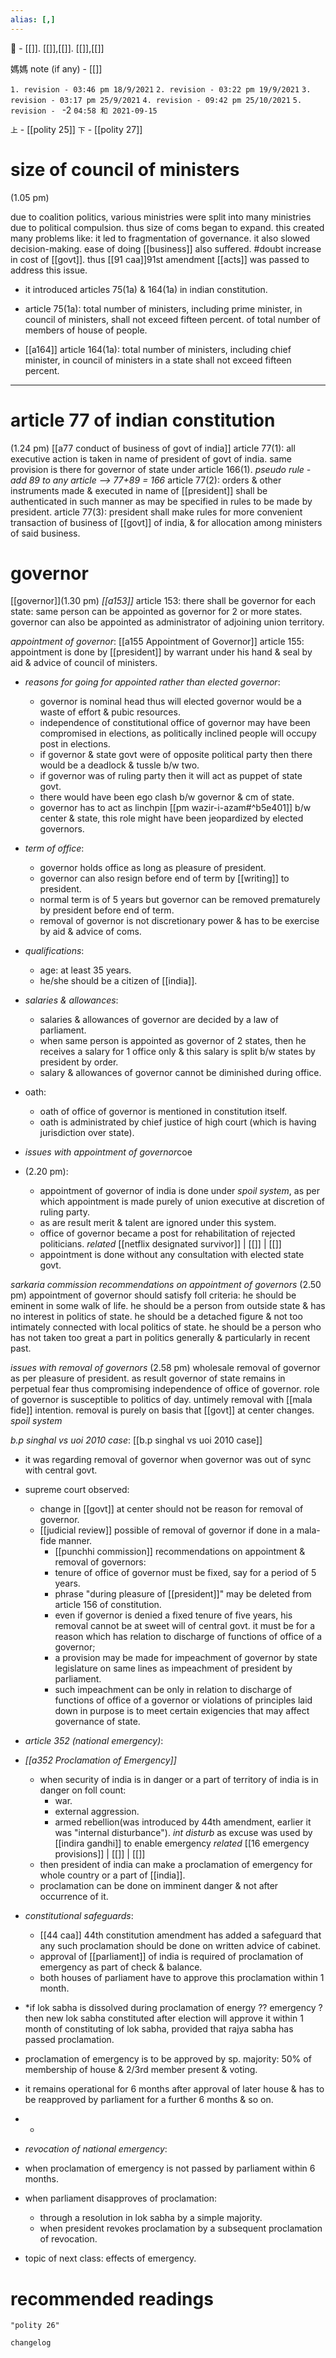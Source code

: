 ```yaml
---
alias: [,]
---
```

🔖 - [[]]. [[]],[[]]. [[]],[[]]

媽媽 note (if any) - [[]]

`1. revision - 03:46 pm 18/9/2021`
`2. revision - 03:22 pm 19/9/2021`
`3. revision - 03:17 pm 25/9/2021`
`4. revision - 09:42 pm 25/10/2021`
`5. revision - `
-2
`04:58 和 2021-09-15`

`上` - [[polity 25]]
`下` - [[polity 27]]

# size of council of ministers
(1.05 pm)

due to coalition politics, various ministries were split into many ministries due to political compulsion. thus size of coms began to expand.
this created many problems like:
	it led to fragmentation of governance.
	it also slowed decision-making.
	ease of doing [[business]] also suffered. #doubt
	increase in cost of [[govt]].
thus [[91 caa]]91st amendment [[acts]] was passed to address this issue.
- it introduced articles 75(1a) & 164(1a) in indian constitution.

- article 75(1a): total number of ministers, including prime minister, in council of ministers, shall not exceed fifteen percent. of total number of members of house of people.

- [[a164]] article 164(1a): total number of ministers, including chief minister, in council of ministers in a state shall not exceed fifteen percent.
***********************************************************************************************
# article 77 of indian constitution
(1.24 pm)
[[a77 conduct of business of govt of india]]
article 77(1): all executive action is taken in name of president of govt of india. same provision is there for governor of state under article 166(1). *pseudo rule - add 89 to any article --> 77+89 = 166*
article 77(2): orders & other instruments made & executed in name of [[president]] shall be authenticated in such manner as may be specified in rules to be made by president.
article 77(3): president shall make rules for more convenient transaction of business of [[govt]] of india, & for allocation among ministers of said business.

# governor
[[governor]](1.30 pm)
_[[a153]]_ article 153:
there shall be governor for each state:
same person can be appointed as governor for 2 or more states.
governor can also be appointed as administrator of adjoining union territory.

*appointment of governor*:
[[a155 Appointment of Governor]] article 155: appointment is done by [[president]] by warrant under his hand & seal by aid & advice of council of ministers.

- *reasons for going for appointed rather than elected governor*:
	- governor is nominal head thus will elected governor would be a waste of effort & pubic resources.
	- independence of constitutional office of governor may have been compromised in elections, as politically inclined people will occupy post in elections.
	- if governor & state govt were of opposite political party then there would be a deadlock & tussle b/w two.
	- if governor was of ruling party then it will act as puppet of state govt.
	- there would have been ego clash b/w governor & cm of state.
	- governor has to act as linchpin [[pm wazir-i-azam#^b5e401]] b/w center & state, this role might have been jeopardized by elected governors.

- *term of office*:
	- governor holds office as long as pleasure of president.
	- governor can also resign before end of term by [[writing]] to president.
	- normal term is of 5 years but governor can be removed prematurely by president before end of term.
	- removal of governor is not discretionary power & has to be exercise by aid & advice of coms.

- *qualifications*:
	- age: at least 35 years.
	- he/she should be a citizen of [[india]].

- *salaries & allowances*:
	- salaries & allowances of governor are decided by a law of parliament.
	- when same person is appointed as governor of 2 states, then he receives a salary for 1 office only & this salary is split b/w states by president by order.
	- salary & allowances of governor cannot be diminished during office.

- oath:
	- oath of office of governor is mentioned in constitution itself.
	- oath is administrated by chief justice of high court (which is having jurisdiction over state).

- *issues with appointment of governor*coe 
- (2.20 pm):
	- appointment of governor of india is done under *spoil system*, as per which appointment is made purely of union executive at discretion of ruling party.
	- as are result merit & talent are ignored under this system.
	- office of governor became a post for rehabilitation of rejected politicians. _related_ [[netflix designated survivor]] | [[]] | [[]] 
	- appointment is done without any consultation with elected state govt.

*sarkaria commission recommendations on appointment of governors*
(2.50 pm)
appointment of governor should satisfy foll criteria:
	he should be eminent in some walk of life.
	he should be a person from outside state & has no interest in politics of state.
	he should be a detached figure & not too intimately connected with local politics of state.
	he should be a person who has not taken too great a part in politics generally & particularly in recent past.  

*issues with removal of governors*
(2.58 pm)
	wholesale removal of governor as per pleasure of president. as result governor of state remains in perpetual fear thus compromising independence of office of governor.
	role of governor is susceptible to politics of day.
	untimely removal with [[mala fide]] intention.
	removal is purely on basis that [[govt]] at center changes. *spoil system*

*b.p singhal vs uoi 2010 case*:
[[b.p singhal vs uoi 2010 case]]
- it was regarding removal of governor when governor was out of sync with central govt.
- supreme court observed:
	- change in [[govt]] at center should not be reason for removal of governor.
	- [[judicial review]] possible of removal of governor if done in a mala-fide manner.
		- [[punchhi commission]] recommendations on appointment & removal of governors:
		 - tenure of office of governor must be fixed, say for a period of 5 years.
		- phrase "during pleasure of [[president]]" may be deleted from article 156 of constitution.
		- even if governor is denied a fixed tenure of five years, his removal cannot be at sweet will of central govt. it must be for a reason which has relation to discharge of functions of office of a governor;
		- a provision may be made for impeachment of governor by state legislature on same lines as impeachment of president by parliament.
		- such impeachment can be only in relation to discharge of functions of office of a governor or violations of principles laid down in  purpose is to meet certain exigencies that may affect governance of state.

- *article 352 (national emergency)*:
- _[[a352 Proclamation of Emergency]]_
	- when security of india is in danger or a part of territory of india is in danger on foll count:
		- war.
		- external aggression.
		- armed rebellion(was introduced by 44th amendment, earlier it was "internal disturbance"). *int disturb* as excuse was used by [[indira gandhi]] to enable emergency _related_ [[16 emergency provisions]] | [[]] | [[]] 
	- then president of india can make a proclamation of emergency for whole country or a part of [[india]].
	- proclamation can be done on imminent danger & not after occurrence of it.

- *constitutional safeguards*:
	- [[44 caa]] 44th constitution amendment has added a safeguard that any such proclamation should be done on written advice of cabinet.
	- approval of [[parliament]] of india is required of proclamation of emergency as part of check & balance.
	- both houses of parliament have to approve this proclamation within 1 month.

- *if lok sabha is dissolved during proclamation of energy ?? emergency ? then new lok sabha constituted after election will approve it within 1 month of constituting of lok sabha, provided that rajya sabha has passed proclamation.
- proclamation of emergency is to be approved by sp. majority: 50% of membership of house & 2/3rd member present & voting.
- it remains operational for 6 months after approval of later house & has to be reapproved by parliament for a further 6 months & so on.
- *

- *revocation of national emergency*:

- when proclamation of emergency is not passed by parliament within 6 months.
- when parliament disapproves of proclamation:
	- through a resolution in lok sabha by a simple majority.
	- when president revokes proclamation by a subsequent proclamation of revocation.

- topic of next class: effects of emergency.


# recommended readings
```query
"polity 26"
```

```plain
changelog

```
